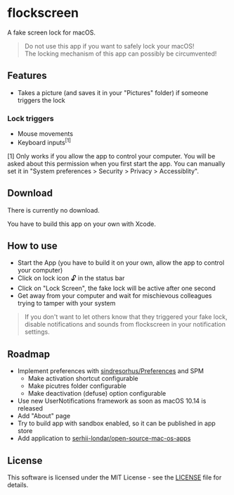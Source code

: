 #  flockscreen

A fake screen lock for macOS.

> Do not use this app if you want to safely lock your macOS!   
  The locking mechanism of this app can possibly be circumvented!

## Features

* Takes a picture (and saves it in your "Pictures" folder) if someone triggers the lock

### Lock triggers

* Mouse movements
* Keyboard inputs<sup>[1]</sup>

[1] Only works if you allow the app to control your computer. 
You will be asked about this permission when you first start the app. 
You can manually set it in "System preferences > Security > Privacy > Accessiblity".

## Download

There is currently no download.

You have to build this app on your own with Xcode.

## How to use

* Start the App (you have to build it on your own, allow the app to control your computer)
* Click on lock icon 🔓 in the status bar
* Click on "Lock Screen", the fake lock will be active after one second
* Get away from your computer and wait for mischievous colleagues trying to tamper with your system

> If you don't want to let others know that they triggered your fake lock, disable notifications and sounds from flockscreen in your notification settings.

## Roadmap

* Implement preferences with [sindresorhus/Preferences](https://github.com/sindresorhus/Preferences) and SPM
  * Make activation shortcut configurable
  * Make picutres folder configurable
  * Make deactivation (defuse) option configurable
* Use new UserNotifications framework as soon as macOS 10.14 is released
* Add "About" page
* Try to build app with sandbox enabled, so it can be published in app store
* Add application to [serhii-londar/open-source-mac-os-apps](https://github.com/serhii-londar/open-source-mac-os-apps)


## License

This software is licensed under the MIT License - see the [LICENSE](https://github.com/jaylinski/flockscreen/blob/master/LICENSE) file for details.
